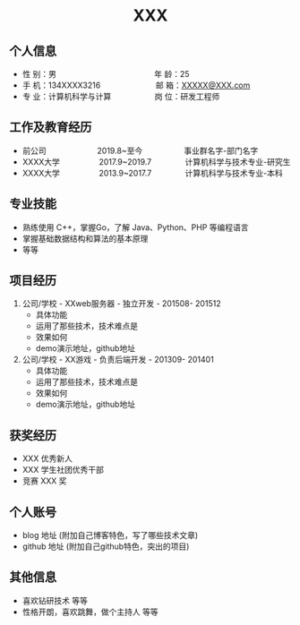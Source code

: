  <center>
     <h1>XXX</h1>
 </center>

## 个人信息 

- 性 别：男&emsp;&emsp;&emsp;&emsp;&emsp;&emsp;&emsp;&emsp;&emsp;&emsp;&emsp;&emsp;&ensp;年 龄：25  
- 手 机：134XXXX3216 &emsp;&emsp;&emsp;&emsp;&emsp;&emsp;&ensp;  邮 箱：XXXXX@XXX.com    
- 专 业：计算机科学与计算 &emsp;&emsp;&emsp;&emsp;&emsp; 岗 位：研发工程师

## 工作及教育经历

- 前公司&emsp;&emsp;&emsp;&emsp;&emsp;&emsp;&ensp;2019.8~至今&emsp;&emsp;&emsp;&emsp;&emsp; 事业群名字-部门名字       
- XXXX大学&emsp;&emsp;&emsp;&emsp;&emsp;2017.9~2019.7&emsp;&emsp;&emsp;&emsp; 计算机科学与技术专业-研究生         
- XXXX大学&emsp;&emsp;&emsp;&emsp;&emsp;2013.9~2017.7&emsp;&emsp;&emsp;&emsp; 计算机科学与技术专业-本科  

## 专业技能

- 熟练使用 C++，掌握Go，了解 Java、Python、PHP 等编程语言
- 掌握基础数据结构和算法的基本原理
- 等等

## 项目经历

1. 公司/学校 - XXweb服务器 - 独立开发 - 201508- 201512 
   - 具体功能 
   - 运用了那些技术，技术难点是
   - 效果如何
   - demo演示地址，github地址 
2. 公司/学校 - XX游戏 - 负责后端开发 - 201309- 201401 
   - 具体功能 
   - 运用了那些技术，技术难点是
   - 效果如何
   - demo演示地址，github地址 

## 获奖经历

- XXX 优秀新人
- XXX 学生社团优秀干部
- 竞赛 XXX 奖

## 个人账号 

- blog 地址 (附加自己博客特色，写了哪些技术文章)
- github 地址 (附加自己github特色，突出的项目)

## 其他信息 

- 喜欢钻研技术 等等
- 性格开朗，喜欢跳舞，做个主持人 等等 
